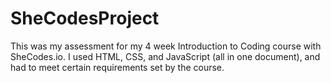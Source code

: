 # SheCodesProject

This was my assessment for my 4 week Introduction to Coding course with SheCodes.io. I used HTML, CSS, and JavaScript (all in one document), and had to meet certain requirements set by the course.
